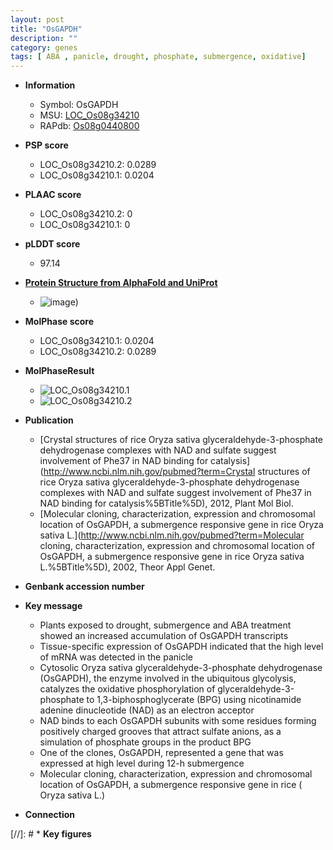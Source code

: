 ```yaml
---
layout: post
title: "OsGAPDH"
description: ""
category: genes
tags: [ ABA , panicle, drought, phosphate, submergence, oxidative]
---
```


* **Information**  
    + Symbol: OsGAPDH  
    + MSU: [LOC_Os08g34210](http://rice.plantbiology.msu.edu/cgi-bin/ORF_infopage.cgi?orf=LOC_Os08g34210)  
    + RAPdb: [Os08g0440800](http://rapdb.dna.affrc.go.jp/viewer/gbrowse_details/irgsp1?name=Os08g0440800)  

* **PSP score**  
    + LOC_Os08g34210.2: 0.0289 
    + LOC_Os08g34210.1: 0.0204 

* **PLAAC score**  
    + LOC_Os08g34210.2: 0 
    + LOC_Os08g34210.1: 0 

* **pLDDT score**
    + 97.14

* **[Protein Structure from AlphaFold and UniProt](https://www.uniprot.org/uniprotkb/Q6Z9G0/entry#structure)**
    + ![image](https://ricepsp.github.io/images/Q6/AF-Q6Z9G0-F1.png))

* **MolPhase score**
    + LOC_Os08g34210.1: 0.0204
    + LOC_Os08g34210.2: 0.0289

* **MolPhaseResult**
    + ![LOC_Os08g34210.1](https://ricepsp.github.io/pictures/LOC_Os08g/LOC_Os08g34210.1.png)
    + ![LOC_Os08g34210.2](https://ricepsp.github.io/pictures/LOC_Os08g/LOC_Os08g34210.2.png)

* **Publication**  
    + [Crystal structures of rice Oryza sativa glyceraldehyde-3-phosphate dehydrogenase complexes with NAD and sulfate suggest involvement of Phe37 in NAD binding for catalysis](http://www.ncbi.nlm.nih.gov/pubmed?term=Crystal structures of rice Oryza sativa glyceraldehyde-3-phosphate dehydrogenase complexes with NAD and sulfate suggest involvement of Phe37 in NAD binding for catalysis%5BTitle%5D), 2012, Plant Mol Biol.
    + [Molecular cloning, characterization, expression and chromosomal location of OsGAPDH, a submergence responsive gene in rice  Oryza sativa L.](http://www.ncbi.nlm.nih.gov/pubmed?term=Molecular cloning, characterization, expression and chromosomal location of OsGAPDH, a submergence responsive gene in rice  Oryza sativa L.%5BTitle%5D), 2002, Theor Appl Genet.

* **Genbank accession number**  

* **Key message**  
    + Plants exposed to drought, submergence and ABA treatment showed an increased accumulation of OsGAPDH transcripts
    + Tissue-specific expression of OsGAPDH indicated that the high level of mRNA was detected in the panicle
    + Cytosolic Oryza sativa glyceraldehyde-3-phosphate dehydrogenase (OsGAPDH), the enzyme involved in the ubiquitous glycolysis, catalyzes the oxidative phosphorylation of glyceraldehyde-3-phosphate to 1,3-biphosphoglycerate (BPG) using nicotinamide adenine dinucleotide (NAD) as an electron acceptor
    + NAD binds to each OsGAPDH subunits with some residues forming positively charged grooves that attract sulfate anions, as a simulation of phosphate groups in the product BPG
    + One of the clones, OsGAPDH, represented a gene that was expressed at high level during 12-h submergence
    + Molecular cloning, characterization, expression and chromosomal location of OsGAPDH, a submergence responsive gene in rice ( Oryza sativa L.)

* **Connection**  

[//]: # * **Key figures**  


